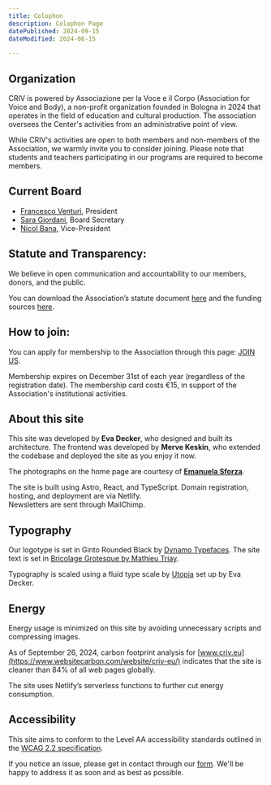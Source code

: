 ```yaml
---
title: Colophon
description: Colophon Page
datePublished: 2024-09-15
dateModified: 2024-06-15

---
```

    

## Organization

CRIV is powered by Associazione per la Voce e il Corpo (Association for Voice and Body), a non-profit organization founded in Bologna in 2024 that operates in the field of education and cultural production. The association oversees the Center's activities from an administrative point of view.

While CRIV's activities are open to both members and non-members of the Association, we warmly invite you to consider joining. Please note that students and teachers participating in our programs are required to become members.

## Current Board

- [Francesco Venturi](people/#francesco-venturi), President
- [Sara Giordani](people/#sara-giordani), Board Secretary
- [Nicol Bana](people/#nicol-bana), Vice-President

## Statute and Transparency:

We believe in open communication and accountability to our members, donors, and the public.

You can download the Association’s statute document [here](#) and the funding sources [here](#).

## How to join:

You can apply for membership to the Association through this page: [JOIN US](#).

Membership expires on December 31st of each year (regardless of the registration date). The membership card costs €15, in support of the Association's institutional activities.

## About this site

This site was developed by **Eva Decker**, who designed and built its architecture. The frontend was developed by **Merve Keskin**, who extended the codebase and deployed the site as you enjoy it now.

The photographs on the home page are courtesy of [**Emanuela Sforza**](people/#emanuela-sforza).

The site is built using Astro, React, and TypeScript. Domain registration, hosting, and deployment are via Netlify.  
Newsletters are sent through MailChimp.

## Typography

Our logotype is set in Ginto Rounded Black by [Dynamo Typefaces](https://abcdinamo.com). The site text is set in [Bricolage Grotesque by Mathieu Triay](https://fonts.google.com/?query=Mathieu+Triay).

Typography is scaled using a fluid type scale by [Utopia](https://utopia.fyi/blog/designing-with-fluid-type-scales/) set up by Eva Decker.

## Energy

Energy usage is minimized on this site by avoiding unnecessary scripts and compressing images.  

As of September 26, 2024, carbon footprint analysis for [www.criv.eu](https://www.websitecarbon.com/website/criv-eu/) indicates that the site is cleaner than 84% of all web pages globally.  

The site uses Netlify’s serverless functions to further cut energy consumption.

## Accessibility

This site aims to conform to the Level AA accessibility standards outlined in the [WCAG 2.2 specification](https://www.w3.org/TR/WCAG22/).

If you notice an issue, please get in contact through our [form](/contact). We'll be happy to address it as soon and as best as possible.


